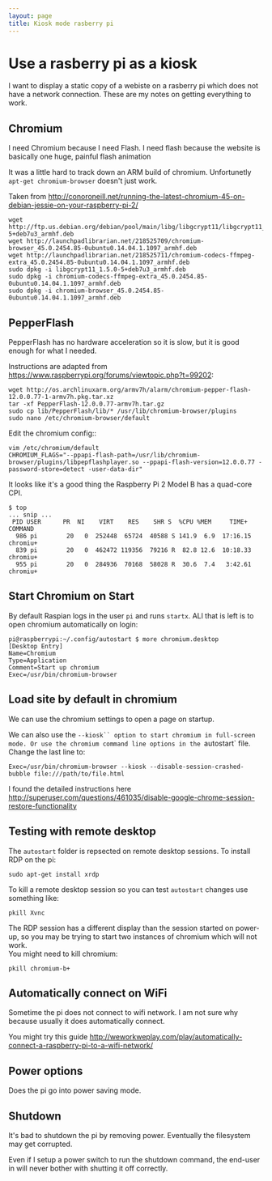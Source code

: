 ```yaml
---
layout: page
title: Kiosk mode rasberry pi
---
```

# Use a rasberry pi as a kiosk

I want to display a static copy of a webiste on a rasberry pi which does not 
have a network connection.  These are my notes on getting everything to work.

## Chromium

I need Chromium because I need Flash.  I need flash because the website is
basically one huge, painful flash animation

It was a little hard to track down an ARM build of chromium.  Unfortunetly
`apt-get chromium-browser` doesn't just work.

Taken from <http://conoroneill.net/running-the-latest-chromium-45-on-debian-jessie-on-your-raspberry-pi-2/>

    wget http://ftp.us.debian.org/debian/pool/main/libg/libgcrypt11/libgcrypt11_1.5.0-5+deb7u3_armhf.deb
    wget http://launchpadlibrarian.net/218525709/chromium-browser_45.0.2454.85-0ubuntu0.14.04.1.1097_armhf.deb
    wget http://launchpadlibrarian.net/218525711/chromium-codecs-ffmpeg-extra_45.0.2454.85-0ubuntu0.14.04.1.1097_armhf.deb
    sudo dpkg -i libgcrypt11_1.5.0-5+deb7u3_armhf.deb
    sudo dpkg -i chromium-codecs-ffmpeg-extra_45.0.2454.85-0ubuntu0.14.04.1.1097_armhf.deb
    sudo dpkg -i chromium-browser_45.0.2454.85-0ubuntu0.14.04.1.1097_armhf.deb

## PepperFlash
PepperFlash has no hardware acceleration so it is slow, but it is good enough for what I needed.

Instructions are adapted from <https://www.raspberrypi.org/forums/viewtopic.php?t=99202>:

    wget http://os.archlinuxarm.org/armv7h/alarm/chromium-pepper-flash-12.0.0.77-1-armv7h.pkg.tar.xz
    tar -xf PepperFlash-12.0.0.77-armv7h.tar.gz
    sudo cp lib/PepperFlash/lib/* /usr/lib/chromium-browser/plugins
    sudo nano /etc/chromium-browser/default

Edit the chromium config::

    vim /etc/chromium/default
    CHROMIUM_FLAGS="--ppapi-flash-path=/usr/lib/chromium-browser/plugins/libpepflashplayer.so --ppapi-flash-version=12.0.0.77 -password-store=detect -user-data-dir"

It looks like it's a good thing the Raspberry Pi 2 Model B has a quad-core CPI.

    $ top
    ... snip ...
     PID USER      PR  NI    VIRT    RES    SHR S  %CPU %MEM     TIME+ COMMAND
      986 pi        20   0  252448  65724  40588 S 141.9  6.9  17:16.15 chromiu+
      839 pi        20   0  462472 119356  79216 R  82.8 12.6  10:18.33 chromiu+
      955 pi        20   0  284936  70168  58028 R  30.6  7.4   3:42.61 chromiu+

## Start Chromium on Start

By default Raspian logs in the user `pi` and runs `startx`.  ALl that is left
is to open chromium automatically on login:

    pi@raspberrypi:~/.config/autostart $ more chromium.desktop
    [Desktop Entry]
    Name=Chromium
    Type=Application
    Comment=Start up chromium
    Exec=/usr/bin/chromium-browser

## Load site by default in chromium

We can use the chromium settings to open a page on startup.

We can also use the `--kiosk`` option to start chromium in full-screen mode.
Or use the chromium command line options in the `autostart` file.  Change the
last line to:

    Exec=/usr/bin/chromium-browser --kiosk --disable-session-crashed-bubble file:///path/to/file.html

I found the detailed instructions here <http://superuser.com/questions/461035/disable-google-chrome-session-restore-functionality>

## Testing with remote desktop

The `autostart` folder is repsected on remote desktop sessions.  To install RDP
on the pi:

    sudo apt-get install xrdp

To kill a remote desktop session so you can test `autostart` changes use
something like:

    pkill Xvnc

The RDP session has a different display than the session started on power-up,
so you may be trying to start two instances of chromium which will not work.  
You might need to kill chromium:

    pkill chromium-b+ 

## Automatically connect on WiFi 

Sometime the pi does not connect to wifi network.  I am not sure why because 
usually it does automatically connect.

You might try this guide <http://weworkweplay.com/play/automatically-connect-a-raspberry-pi-to-a-wifi-network/>

## Power options

Does the pi go into power saving mode.

## Shutdown

It's bad to shutdown the pi by removing power.  Eventually the filesystem may
get corrupted.  

Even if I setup a power switch to run the shutdown command, the end-user in
will never bother with shutting it off correctly.


